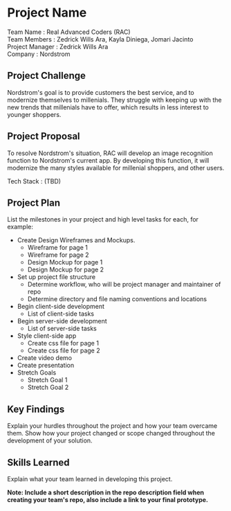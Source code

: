 # Project Name
Team Name : Real Advanced Coders (RAC)<br />
Team Members : Zedrick Wills Ara, Kayla Diniega, Jomari Jacinto <br />
Project Manager : Zedrick Wills Ara <br />
Company : Nordstrom

## Project Challenge
Nordstrom's goal is to provide customers the best service, and to modernize themselves to millenials. They struggle with keeping up with the new trends that millenials have to offer, which results in less interest to younger shoppers.

## Project Proposal
To resolve Nordstrom's situation, RAC will develop an image recognition function to Nordstrom's current app. By developing this function, it will modernize the many styles available for millenial shoppers, and other users.

Tech Stack : (TBD)

## Project Plan
List the milestones in your project and high level tasks for each, for example:
- Create Design Wireframes and Mockups.
    - Wireframe for page 1
    - Wireframe for page 2
    - Design Mockup for page 1
    - Design Mockup for page 2
- Set up project file structure
    - Determine workflow, who will be project manager and maintainer of repo
    - Determine directory and file naming conventions and locations
- Begin client-side development
    - List of client-side tasks
- Begin server-side development
    - List of server-side tasks
- Style client-side app
    - Create css file for page 1
    - Create css file for page 2
- Create video demo
- Create presentation
- Stretch Goals 
    - Stretch Goal 1
    - Stretch Goal 2
    
## Key Findings
Explain your hurdles throughout the project and how your team overcame them. Show how your project changed or scope changed throughout the development of your solution.

## Skills Learned
Explain what your team learned in developing this project. 

**Note: Include a short description in the repo description field when creating your team's repo, also include a link to your final prototype.**
